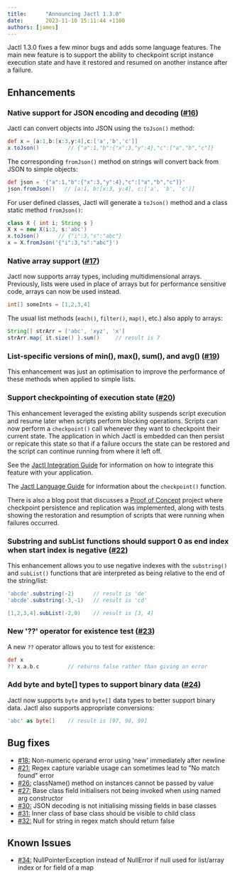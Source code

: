 ```yaml
---
title:      "Announcing Jactl 1.3.0"
date:       2023-11-10 15:11:44 +1100
authors: [james]
---
```


Jactl 1.3.0 fixes a few minor bugs and adds some language features.
The main new feature is to support the ability to checkpoint script instance execution state and have it
restored and resumed on another instance after a failure.

<!--truncate-->

## Enhancements

### Native support for JSON encoding and decoding ([#16](https://github.com/jaccomoc/jactl/issues/16))

Jactl can convert objects into JSON using the `toJson()` method:
```groovy
def x = [a:1,b:[x:3,y:4],c:['a','b','c']]
x.toJson()         // {"a":1,"b":{"x":3,"y":4},"c":["a","b","c"]}
```

The corresponding `fromJson()` method on strings will convert back from JSON to simple objects:
```groovy
def json = '{"a":1,"b":{"x":3,"y":4},"c":["a","b","c"]}'
json.fromJson()   // [a:1, b:[x:3, y:4], c:['a', 'b', 'c']] 
```

For user defined classes, Jactl will generate a `toJson()` method and a class static method `fromJson()`:
```groovy
class X { int i; String s }
X x = new X(i:3, s:'abc')
x.toJson()      // {"i":3,"s":"abc"}
x = X.fromJson('{"i":3,"s":"abc"}')
```

### Native array support ([#17](https://github.com/jaccomoc/jactl/issues/17))

Jactl now supports array types, including multidimensional arrays.
Previously, lists were used in place of arrays but for performance sensitive code, arrays can now be used instead.
```groovy
int[] someInts = [1,2,3,4]
```

The usual list methods (`each()`, `filter()`, `map()`, etc.) also apply to arrays:
```groovy
String[] strArr = ['abc', 'xyz', 'x']
strArr.map{ it.size() }.sum()     // result is 7
```

### List-specific versions of min(), max(), sum(), and avg() ([#19](https://github.com/jaccomoc/jactl/issues/19))

This enhancement was just an optimisation to improve the performance of these methods when applied to simple lists.

### Support checkpointing of execution state ([#20](https://github.com/jaccomoc/jactl/issues/20))

This enhancement leveraged the existing ability suspends script execution and resume later when scripts perform
blocking operations.
Scripts can now perform a `checkpoint()` call whenever they want to checkpoint their current state.
The application in which Jactl is embedded can then persist or repicate this state so that if a failure occurs the
state can be restored and the script can continue running from where it left off.

See the [Jactl Integration Guide](/integration-guide/introduction) for information on how to integrate this feature with your application.

The [Jactl Language Guide](/language-guide#checkpointing) for information about the `checkpoint()` function.

There is also a blog post that discusses a [Proof of Concept](2023-11-10-checkpoint-poc.md) project where checkpoint
persistence and replication was implemented, along with tests showing the restoration and resumption of scripts that
were running when failures occurred.

### Substring and subList functions should support 0 as end index when start index is negative ([#22](https://github.com/jaccomoc/jactl/issues/22))

This enhancement allows you to use negative indexes with the `substring()` and `subList()` functions that are interpreted
as being relative to the end of the string/list:
```groovy
'abcde'.substring(-2)      // result is 'de'
'abcde'.substring(-3,-1)   // result is 'cd'

[1,2,3,4].subList(-2,0)    // result is [3, 4]
```

### New '??' operator for existence test ([#23](https://github.com/jaccomoc/jactl/issues/23))

A new `??` operator allows you to test for existence:
```groovy
def x
?? x.a.b.c         // returns false rather than giving an error
```

### Add byte and byte[] types to support binary data ([#24](https://github.com/jaccomoc/jactl/issues/24))

Jactl now supports `byte` and `byte[]` data types to better support binary data.
Jactl also supports appropriate conversions:
```groovy
'abc' as byte[]    // result is [97, 98, 99]
```

## Bug fixes

* [#18:](https://github.com/jaccomoc/jactl/issues/18) Non-numeric operand error using 'new' immediately after newline
* [#21:](https://github.com/jaccomoc/jactl/issues/21) Regex capture variable usage can sometimes lead to "No match found" error
* [#26:](https://github.com/jaccomoc/jactl/issues/26) className() method on instances cannot be passed by value
* [#27:](https://github.com/jaccomoc/jactl/issues/27) Base class field initialisers not being invoked when using named arg constructor
* [#30:](https://github.com/jaccomoc/jactl/issues/30) JSON decoding is not initialising missing fields in base classes
* [#31:](https://github.com/jaccomoc/jactl/issues/31) Inner class of base class should be visible to child class
* [#32:](https://github.com/jaccomoc/jactl/issues/32) Null for string in regex match should return false

## Known Issues

* [#34:](https://github.com/jaccomoc/jactl/issues/34) NullPointerException instead of NullError if null used for list/array index or for field of a map
